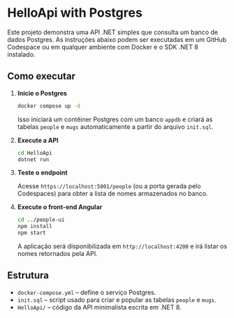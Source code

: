# HelloApi with Postgres

Este projeto demonstra uma API .NET simples que consulta um banco de dados Postgres. As instruções abaixo podem ser executadas em um GitHub Codespace ou em qualquer ambiente com Docker e o SDK .NET 8 instalado.

## Como executar

1. **Inicie o Postgres**

   ```bash
   docker compose up -d
   ```

   Isso iniciará um contêiner Postgres com um banco `appdb` e criará as tabelas `people` e `mugs` automaticamente a partir do arquivo `init.sql`.

2. **Execute a API**

   ```bash
   cd HelloApi
   dotnet run
   ```

3. **Teste o endpoint**

   Acesse `https://localhost:5001/people` (ou a porta gerada pelo Codespaces) para obter a lista de nomes armazenados no banco.

4. **Execute o front-end Angular**

   ```bash
   cd ../people-ui
   npm install
   npm start
   ```

   A aplicação será disponibilizada em `http://localhost:4200` e irá listar os nomes retornados pela API.

## Estrutura

- `docker-compose.yml` – define o serviço Postgres.
- `init.sql` – script usado para criar e popular as tabelas `people` e `mugs`.
- `HelloApi/` – código da API minimalista escrita em .NET 8.
